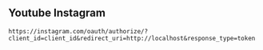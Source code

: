 ## Youtube Instagram

`
    https://instagram.com/oauth/authorize/?client_id=client_id&redirect_uri=http://localhost&response_type=token 
`
